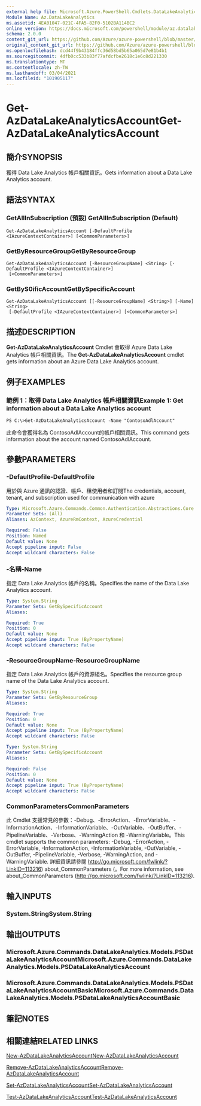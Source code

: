 ```yaml
---
external help file: Microsoft.Azure.PowerShell.Cmdlets.DataLakeAnalytics.dll-Help.xml
Module Name: Az.DataLakeAnalytics
ms.assetid: 4EA01047-021C-4FA5-82F0-5102BA114BC2
online version: https://docs.microsoft.com/powershell/module/az.datalakeanalytics/get-azdatalakeanalyticsaccount
schema: 2.0.0
content_git_url: https://github.com/Azure/azure-powershell/blob/master/src/DataLakeAnalytics/DataLakeAnalytics/help/Get-AzDataLakeAnalyticsAccount.md
original_content_git_url: https://github.com/Azure/azure-powershell/blob/master/src/DataLakeAnalytics/DataLakeAnalytics/help/Get-AzDataLakeAnalyticsAccount.md
ms.openlocfilehash: dcd44f9b43184ffc36d58bd5b65a065d7e81b4b1
ms.sourcegitcommit: 4dfb0cc533b83f77afdcfbe2618c1e6c8d221330
ms.translationtype: MT
ms.contentlocale: zh-TW
ms.lasthandoff: 03/04/2021
ms.locfileid: "101905117"
---
```

# <span data-ttu-id="a81af-101">Get-AzDataLakeAnalyticsAccount</span><span class="sxs-lookup"><span data-stu-id="a81af-101">Get-AzDataLakeAnalyticsAccount</span></span>

## <span data-ttu-id="a81af-102">簡介</span><span class="sxs-lookup"><span data-stu-id="a81af-102">SYNOPSIS</span></span>
<span data-ttu-id="a81af-103">獲得 Data Lake Analytics 帳戶相關資訊。</span><span class="sxs-lookup"><span data-stu-id="a81af-103">Gets information about a Data Lake Analytics account.</span></span>

## <span data-ttu-id="a81af-104">語法</span><span class="sxs-lookup"><span data-stu-id="a81af-104">SYNTAX</span></span>

### <span data-ttu-id="a81af-105">GetAllInSubscription (預設) </span><span class="sxs-lookup"><span data-stu-id="a81af-105">GetAllInSubscription (Default)</span></span>
```
Get-AzDataLakeAnalyticsAccount [-DefaultProfile <IAzureContextContainer>] [<CommonParameters>]
```

### <span data-ttu-id="a81af-106">GetByResourceGroup</span><span class="sxs-lookup"><span data-stu-id="a81af-106">GetByResourceGroup</span></span>
```
Get-AzDataLakeAnalyticsAccount [-ResourceGroupName] <String> [-DefaultProfile <IAzureContextContainer>]
 [<CommonParameters>]
```

### <span data-ttu-id="a81af-107">GetByS0ificAccount</span><span class="sxs-lookup"><span data-stu-id="a81af-107">GetBySpecificAccount</span></span>
```
Get-AzDataLakeAnalyticsAccount [[-ResourceGroupName] <String>] [-Name] <String>
 [-DefaultProfile <IAzureContextContainer>] [<CommonParameters>]
```

## <span data-ttu-id="a81af-108">描述</span><span class="sxs-lookup"><span data-stu-id="a81af-108">DESCRIPTION</span></span>
<span data-ttu-id="a81af-109">**Get-AzDataLakeAnalyticsAccount** Cmdlet 會取得 Azure Data Lake Analytics 帳戶相關資訊。</span><span class="sxs-lookup"><span data-stu-id="a81af-109">The **Get-AzDataLakeAnalyticsAccount** cmdlet gets information about an Azure Data Lake Analytics account.</span></span>

## <span data-ttu-id="a81af-110">例子</span><span class="sxs-lookup"><span data-stu-id="a81af-110">EXAMPLES</span></span>

### <span data-ttu-id="a81af-111">範例 1：取得 Data Lake Analytics 帳戶相關資訊</span><span class="sxs-lookup"><span data-stu-id="a81af-111">Example 1: Get information about a Data Lake Analytics account</span></span>
```
PS C:\>Get-AzDataLakeAnalyticsAccount -Name "ContosoAdlAccount"
```

<span data-ttu-id="a81af-112">此命令會獲得名為 ContosoAdlAccount的帳戶相關資訊。</span><span class="sxs-lookup"><span data-stu-id="a81af-112">This command gets information about the account named ContosoAdlAccount.</span></span>

## <span data-ttu-id="a81af-113">參數</span><span class="sxs-lookup"><span data-stu-id="a81af-113">PARAMETERS</span></span>

### <span data-ttu-id="a81af-114">-DefaultProfile</span><span class="sxs-lookup"><span data-stu-id="a81af-114">-DefaultProfile</span></span>
<span data-ttu-id="a81af-115">用於與 Azure 通訊的認證、帳戶、租使用者和訂閱</span><span class="sxs-lookup"><span data-stu-id="a81af-115">The credentials, account, tenant, and subscription used for communication with azure</span></span>

```yaml
Type: Microsoft.Azure.Commands.Common.Authentication.Abstractions.Core.IAzureContextContainer
Parameter Sets: (All)
Aliases: AzContext, AzureRmContext, AzureCredential

Required: False
Position: Named
Default value: None
Accept pipeline input: False
Accept wildcard characters: False
```

### <span data-ttu-id="a81af-116">-名稱</span><span class="sxs-lookup"><span data-stu-id="a81af-116">-Name</span></span>
<span data-ttu-id="a81af-117">指定 Data Lake Analytics 帳戶的名稱。</span><span class="sxs-lookup"><span data-stu-id="a81af-117">Specifies the name of the Data Lake Analytics account.</span></span>

```yaml
Type: System.String
Parameter Sets: GetBySpecificAccount
Aliases:

Required: True
Position: 0
Default value: None
Accept pipeline input: True (ByPropertyName)
Accept wildcard characters: False
```

### <span data-ttu-id="a81af-118">-ResourceGroupName</span><span class="sxs-lookup"><span data-stu-id="a81af-118">-ResourceGroupName</span></span>
<span data-ttu-id="a81af-119">指定 Data Lake Analytics 帳戶的資源組名。</span><span class="sxs-lookup"><span data-stu-id="a81af-119">Specifies the resource group name of the Data Lake Analytics account.</span></span>

```yaml
Type: System.String
Parameter Sets: GetByResourceGroup
Aliases:

Required: True
Position: 0
Default value: None
Accept pipeline input: True (ByPropertyName)
Accept wildcard characters: False
```

```yaml
Type: System.String
Parameter Sets: GetBySpecificAccount
Aliases:

Required: False
Position: 0
Default value: None
Accept pipeline input: True (ByPropertyName)
Accept wildcard characters: False
```

### <span data-ttu-id="a81af-120">CommonParameters</span><span class="sxs-lookup"><span data-stu-id="a81af-120">CommonParameters</span></span>
<span data-ttu-id="a81af-121">此 Cmdlet 支援常見的參數：-Debug、-ErrorAction、-ErrorVariable、-InformationAction、-InformationVariable、-OutVariable、-OutBuffer、-PipelineVariable、-Verbose、-WarningAction 和 -WarningVariable。</span><span class="sxs-lookup"><span data-stu-id="a81af-121">This cmdlet supports the common parameters: -Debug, -ErrorAction, -ErrorVariable, -InformationAction, -InformationVariable, -OutVariable, -OutBuffer, -PipelineVariable, -Verbose, -WarningAction, and -WarningVariable.</span></span> <span data-ttu-id="a81af-122">詳細資訊請參閱 http://go.microsoft.com/fwlink/?LinkID=113216) about_CommonParameters (。</span><span class="sxs-lookup"><span data-stu-id="a81af-122">For more information, see about_CommonParameters (http://go.microsoft.com/fwlink/?LinkID=113216).</span></span>

## <span data-ttu-id="a81af-123">輸入</span><span class="sxs-lookup"><span data-stu-id="a81af-123">INPUTS</span></span>

### <span data-ttu-id="a81af-124">System.String</span><span class="sxs-lookup"><span data-stu-id="a81af-124">System.String</span></span>

## <span data-ttu-id="a81af-125">輸出</span><span class="sxs-lookup"><span data-stu-id="a81af-125">OUTPUTS</span></span>

### <span data-ttu-id="a81af-126">Microsoft.Azure.Commands.DataLakeAnalytics.Models.PSDataLakeAnalyticsAccount</span><span class="sxs-lookup"><span data-stu-id="a81af-126">Microsoft.Azure.Commands.DataLakeAnalytics.Models.PSDataLakeAnalyticsAccount</span></span>

### <span data-ttu-id="a81af-127">Microsoft.Azure.Commands.DataLakeAnalytics.Models.PSDataLakeAnalyticsAccountBasic</span><span class="sxs-lookup"><span data-stu-id="a81af-127">Microsoft.Azure.Commands.DataLakeAnalytics.Models.PSDataLakeAnalyticsAccountBasic</span></span>

## <span data-ttu-id="a81af-128">筆記</span><span class="sxs-lookup"><span data-stu-id="a81af-128">NOTES</span></span>

## <span data-ttu-id="a81af-129">相關連結</span><span class="sxs-lookup"><span data-stu-id="a81af-129">RELATED LINKS</span></span>

[<span data-ttu-id="a81af-130">New-AzDataLakeAnalyticsAccount</span><span class="sxs-lookup"><span data-stu-id="a81af-130">New-AzDataLakeAnalyticsAccount</span></span>](./New-AzDataLakeAnalyticsAccount.md)

[<span data-ttu-id="a81af-131">Remove-AzDataLakeAnalyticsAccount</span><span class="sxs-lookup"><span data-stu-id="a81af-131">Remove-AzDataLakeAnalyticsAccount</span></span>](./Remove-AzDataLakeAnalyticsAccount.md)

[<span data-ttu-id="a81af-132">Set-AzDataLakeAnalyticsAccount</span><span class="sxs-lookup"><span data-stu-id="a81af-132">Set-AzDataLakeAnalyticsAccount</span></span>](./Set-AzDataLakeAnalyticsAccount.md)

[<span data-ttu-id="a81af-133">Test-AzDataLakeAnalyticsAccount</span><span class="sxs-lookup"><span data-stu-id="a81af-133">Test-AzDataLakeAnalyticsAccount</span></span>](./Test-AzDataLakeAnalyticsAccount.md)


